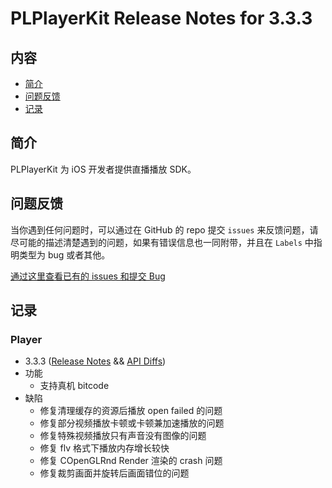 # PLPlayerKit Release Notes for 3.3.3

## 内容

- [简介](#简介)
- [问题反馈](#问题反馈)
- [记录](#记录)

## 简介

PLPlayerKit 为 iOS 开发者提供直播播放 SDK。

## 问题反馈

当你遇到任何问题时，可以通过在 GitHub 的 repo 提交 ```issues``` 来反馈问题，请尽可能的描述清楚遇到的问题，如果有错误信息也一同附带，并且在 ```Labels``` 中指明类型为 bug 或者其他。

[通过这里查看已有的 issues 和提交 Bug](https://github.com/pili-engineering/PLPlayerKit/issues)

## 记录

### Player
- 3.3.3 ([Release Notes](https://github.com/pili-engineering/PLPlayerKit/blob/master/ReleaseNotes/release-notes-3.3.3.md) && [API Diffs](https://github.com/pili-engineering/PLPlayerKit/blob/master/APIDiffs/api-diffs-3.3.3.md))
- 功能
   - 支持真机 bitcode
- 缺陷
   - 修复清理缓存的资源后播放 open failed 的问题
   - 修复部分视频播放卡顿或卡顿兼加速播放的问题
   - 修复特殊视频播放只有声音没有图像的问题
   - 修复 flv 格式下播放内存增长较快 
   - 修复 COpenGLRnd Render 渲染的 crash 问题
   - 修复裁剪画面并旋转后画面错位的问题 